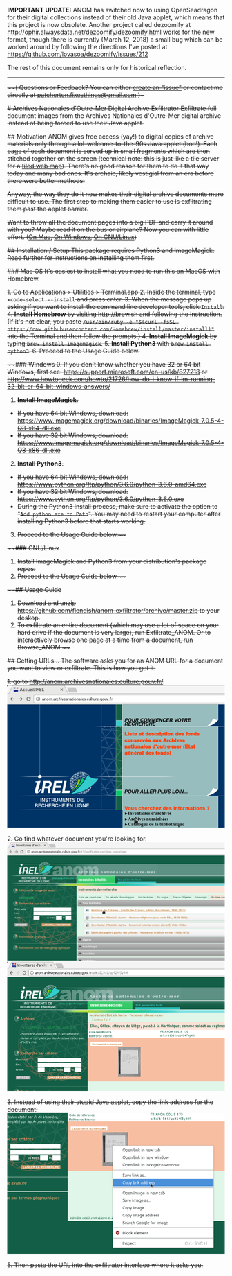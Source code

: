 **IMPORTANT UPDATE:** ANOM has switched now to using OpenSeadragon for their digital collections instead of their old Java applet, which means that this project is now obsolete. Another project called dezoomify at http://ophir.alwaysdata.net/dezoomify/dezoomify.html works for the new format, though there is currently (March 12, 2018) a small bug which can be worked around by following the directions I've posted at https://github.com/lovasoa/dezoomify/issues/212

The rest of this document remains only for historical reflection.

---

<strike>
  
~~( Questions or Feedback? You can either [create an "issue"](https://github.com/fiendish/anom_exfiltrator/issues) or contact me directly at patcherton.fixesthings@gmail.com )~

~~# Archives Nationales d'Outre-Mer Digital Archive Exfiltrator
Exfiltrate full document images from the Archives Nationales d'Outre-Mer digital archive instead of being forced to use their Java applet.~~

~~## Motivation
ANOM gives free access (yay!) to digital copies of archive materials only through a lol-welcome-to-the-90s Java applet (boo!). Each page of each document is served up in small fragments which are then stitched together on the screen (technical note: this is just like a tile server for a [tiled web map](https://en.wikipedia.org/wiki/Tiled_web_map)). There's no good reason for them to do it that way today and many bad ones. It's archaic, likely vestigial from an era before there were better methods.~~

~~Anyway, the way they do it now makes their digital archive documents more difficult to use.
The first step to making them easier to use is exfiltrating them past the applet barrier.~~

~~Want to throw all the document pages into a big PDF and carry it around with you? Maybe read it on the bus or airplane? Now you can with little effort. ([On Mac](https://apple.stackexchange.com/questions/11163/how-do-i-combine-two-or-more-images-to-get-a-single-pdf-file), [On Windows](http://www.howtogeek.com/248462/how-to-combine-images-into-one-pdf-file-in-windows/), [On GNU/Linux](https://gitlab.mister-muffin.de/josch/img2pdf))~~

~~## Installation / Setup
This package requires Python3 and ImageMagick. Read further for instructions on installing them first.~~

~~### Mac OS
It's easiest to install what you need to run this on MacOS with Homebrew.~~

~~1. Go to Applications > Utilities > Terminal.app
2. Inside the terminal, type `xcode-select --install` and press enter.
3. When the message pops up asking if you want to install the command line developer tools, click `Install`.
4. **Install Homebrew** by visiting <http://brew.sh> and following the instruction. (If it's not clear, you paste `/usr/bin/ruby -e "$(curl -fsSL https://raw.githubusercontent.com/Homebrew/install/master/install)"` into the Terminal and then follow the prompts.)
4. **Install ImageMagick** by typing `brew install imagemagick`.
5. **Install Python3** with `brew install python3`.
6. Proceed to the Usage Guide below.~~

~~### Windows
0. If you don't know whether you have 32 or 64 bit Windows, first see: <https://support.microsoft.com/en-us/kb/827218> or <http://www.howtogeek.com/howto/21726/how-do-i-know-if-im-running-32-bit-or-64-bit-windows-answers/>
1. **Install ImageMagick**. 
  - If you have 64 bit Windows, download: <https://www.imagemagick.org/download/binaries/ImageMagick-7.0.5-4-Q8-x64-dll.exe>
  - If you have 32 bit Windows, download: <https://www.imagemagick.org/download/binaries/ImageMagick-7.0.5-4-Q8-x86-dll.exe>
2. **Install Python3**.
  - If you have 64 bit Windows, download: <https://www.python.org/ftp/python/3.6.0/python-3.6.0-amd64.exe> 
  - If you have 32 bit Windows, download: <https://www.python.org/ftp/python/3.6.0/python-3.6.0.exe>
  - During the Python3 install process, make sure to activate the option to "`Add python.exe to Path`". You may need to restart your computer after installing Python3 before that starts working.
3. Proceed to the Usage Guide below.~~

~~### GNU/Linux
1. Install ImageMagick and Python3 from your distribution's package repos.
2. Proceed to the Usage Guide below.~~

~~## Usage Guide
1. Download and unzip <https://github.com/fiendish/anom_exfiltrator/archive/master.zip> to your deskop.
2. To exfiltrate an entire document (which may use a lot of space on your hard drive if the document is very large), run Exfiltrate_ANOM. Or to interactively browse one page at a time from a document, run Browse_ANOM.~~

~~## Getting URLs...
The software asks you for an ANOM URL for a document you want to view or exfiltrate. This is how you get it.~~

~~1. go to <http://anom.archivesnationales.culture.gouv.fr/>
![ANOM front page](screenshots/screen1.png)~~

~~2. Go find whatever document you're looking for.
![finding a document](screenshots/screen2.png)
![still finding a document](screenshots/screen3.png)~~

~~3. Instead of using their stupid Java applet, copy the link address for the document.
![copy the link url](screenshots/screen4.png)~~

~~5. Then paste the URL into the exfiltrator interface where it asks you.~~

</strike>
